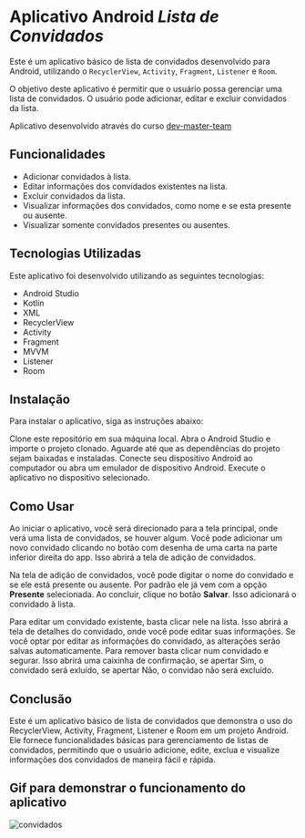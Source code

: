 # Aplicativo Android _Lista de Convidados_
Este é um aplicativo básico de lista de convidados desenvolvido para Android, utilizando o `RecyclerView`, `Activity`, `Fragment`, `Listener` e `Room`.

O objetivo deste aplicativo é permitir que o usuário possa gerenciar uma lista de convidados. O usuário pode adicionar, editar e excluir convidados da lista.

Aplicativo desenvolvido através do curso [dev-master-team](https://www.udemy.com/course/curso-desenvolvedor-kotlin/)

## Funcionalidades
- Adicionar convidados à lista.
- Editar informações dos convidados existentes na lista.
- Excluir convidados da lista.
- Visualizar informações dos convidados, como nome e se esta presente ou ausente.
- Visualizar somente convidados presentes ou ausentes.
## Tecnologias Utilizadas
Este aplicativo foi desenvolvido utilizando as seguintes tecnologias:

- Android Studio
- Kotlin
- XML
- RecyclerView
- Activity
- Fragment
- MVVM
- Listener
- Room
## Instalação
Para instalar o aplicativo, siga as instruções abaixo:

Clone este repositório em sua máquina local.
Abra o Android Studio e importe o projeto clonado.
Aguarde até que as dependências do projeto sejam baixadas e instaladas.
Conecte seu dispositivo Android ao computador ou abra um emulador de dispositivo Android.
Execute o aplicativo no dispositivo selecionado.
## Como Usar
Ao iniciar o aplicativo, você será direcionado para a tela principal, onde verá uma lista de convidados, se houver algum. Você pode adicionar um novo convidado clicando no botão com desenha de uma carta na parte inferior direita do app. Isso abrirá a tela de adição de convidados.

Na tela de adição de convidados, você pode digitar o nome do convidado e se ele está presente ou ausente. Por padrão ele já vem com a opção **Presente** selecionada. Ao concluir, clique no botão **Salvar**. Isso adicionará o convidado à lista.

Para editar um convidado existente, basta clicar nele na lista. Isso abrirá a tela de detalhes do convidado, onde você pode editar suas informações. Se você optar por editar as informações do convidado, as alterações serão salvas automaticamente. Para remover basta clicar num convidado e segurar. Isso abrirá uma caixinha de confirmação, se apertar Sim, o convidado será exluído, se apertar Não, o convidao não será excluído.
## Conclusão
Este é um aplicativo básico de lista de convidados que demonstra o uso do RecyclerView, Activity, Fragment, Listener e Room em um projeto Android. Ele fornece funcionalidades básicas para gerenciamento de listas de convidados, permitindo que o usuário adicione, edite, exclua e visualize informações dos convidados de maneira fácil e rápida.

## Gif para demonstrar o funcionamento do aplicativo

![convidados](https://github.com/wpmello/convidados-app/assets/72053941/61034bc5-804b-4cfe-a13d-247cd78f50ea)
